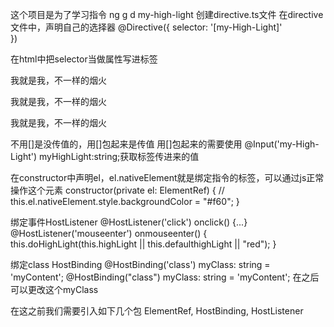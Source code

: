 这个项目是为了学习指令
ng g d my-high-light 创建directive.ts文件
在directive文件中，声明自己的选择器
@Directive({
  selector: '[my-High-Light]'	
})

在html中把selector当做属性写进标签
<p [my-High-Light]="color" defaulthighLight="pink">我就是我，不一样的烟火</p>
<p my-High-Light>我就是我，不一样的烟火</p>
<p my-High-Light>我就是我，不一样的烟火</p>

不用[]是没传值的，用[]包起来是传值
用[]包起来的需要使用
@Input('my-High-Light') myHighLight:string;获取标签传进来的值

在constructor中声明el，el.nativeElement就是绑定指令的标签，可以通过js正常操作这个元素
constructor(private el: ElementRef) { 
    // this.el.nativeElement.style.backgroundColor = "#f60";
  }

绑定事件HostListener @HostListener('click') onclick() {...}
@HostListener('mouseenter') onmouseenter() {
	this.doHighLight(this.highLight || this.defaulthighLight || "red");
}

绑定class HostBinding	@HostBinding('class') myClass: string = 'myContent';
@HostBinding("class")
myClass: string = 'myContent';
在之后可以更改这个myClass

在这之前我们需要引入如下几个包
ElementRef, HostBinding, HostListener
